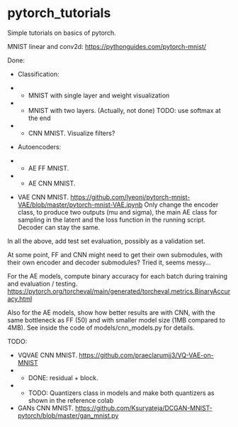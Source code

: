 # pytorch_tutorials
Simple tutorials on basics of pytorch.

MNIST linear and conv2d:
https://pythonguides.com/pytorch-mnist/

Done:
- Classification:
- - MNIST with single layer and weight visualization
- - MNIST with two layers. (Actually, not done) TODO: use softmax at the end
- - CNN MNIST. Visualize filters?
- Autoencoders:
- - AE FF MNIST.
- - AE CNN MNIST.

- VAE CNN MNIST. https://github.com/lyeoni/pytorch-mnist-VAE/blob/master/pytorch-mnist-VAE.ipynb Only change the encoder class, to produce two outputs (mu and sigma), the main AE class for sampling in the latent and the loss function in the running script. Decoder can stay the same.

In all the above, add test set evaluation, possibly as a validation set.

At some point, FF and CNN might need to get their own submodules,
with their own encoder and decoder submodules? Tried it, seems messy...

For the AE models, compute binary accuracy for each batch during training
and evaluation / testing.
https://pytorch.org/torcheval/main/generated/torcheval.metrics.BinaryAccuracy.html

Also for the AE models, show how better results are with CNN, with the same
bottleneck as FF (50) and with smaller model size (1MB compared to 4MB).
See inside the code of models/cnn_models.py for details.

TODO:
- VQVAE CNN MNIST. https://github.com/praeclarumjj3/VQ-VAE-on-MNIST
- - DONE: residual + block.
- - TODO: Quantizers class in models and make both quantizers as shown in the reference colab
- GANs CNN MNIST. https://github.com/Ksuryateja/DCGAN-MNIST-pytorch/blob/master/gan_mnist.py